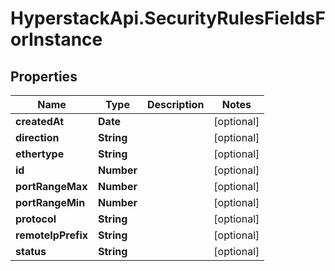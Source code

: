 # HyperstackApi.SecurityRulesFieldsForInstance

## Properties

Name | Type | Description | Notes
------------ | ------------- | ------------- | -------------
**createdAt** | **Date** |  | [optional] 
**direction** | **String** |  | [optional] 
**ethertype** | **String** |  | [optional] 
**id** | **Number** |  | [optional] 
**portRangeMax** | **Number** |  | [optional] 
**portRangeMin** | **Number** |  | [optional] 
**protocol** | **String** |  | [optional] 
**remoteIpPrefix** | **String** |  | [optional] 
**status** | **String** |  | [optional] 


